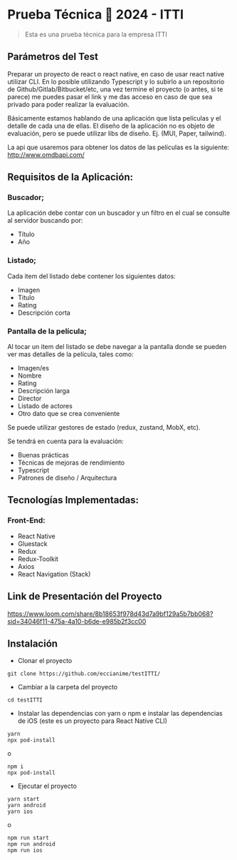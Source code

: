 # Prueba Técnica 🏅 2024 - ITTI

> Esta es una prueba técnica para la empresa ITTI

## Parámetros del Test

Preparar un proyecto de react o react native, en caso de usar react native utilizar CLI. En lo posible utilizando Typescript y lo subirlo a un repositorio de Github/Gitlab/Bitbucket/etc, una vez termine el proyecto (o antes, si te parece) me puedes pasar el link y me das acceso en caso de que sea privado para poder realizar la evaluación.

Básicamente estamos hablando de una aplicación que lista películas y el detalle de cada una de ellas. El diseño de la aplicación no es objeto de evaluación, pero se puede utilizar libs de diseño. Ej. (MUI, Paper, tailwind).

La api que usaremos para obtener los datos de las películas es la siguiente: http://www.omdbapi.com/

## Requisitos de la Aplicación:

### Buscador;

La aplicación debe contar con un buscador y un filtro en el cual se consulte al servidor buscando por:

- Título
- Año

### Listado;

Cada item del listado debe contener los siguientes datos:

- Imagen
- Titulo
- Rating
- Descripción corta

### Pantalla de la película;

Al tocar un item del listado se debe navegar a la pantalla donde se pueden ver mas detalles de la película, tales como:

- Imagen/es
- Nombre
- Rating
- Descripción larga
- Director
- Listado de actores
- Otro dato que se crea conveniente

Se puede utilizar gestores de estado (redux, zustand, MobX, etc).

Se tendrá en cuenta para la evaluación:

- Buenas prácticas
- Técnicas de mejoras de rendimiento
- Typescript
- Patrones de diseño / Arquitectura

## Tecnologías Implementadas:

### Front-End:

- React Native
- Gluestack
- Redux
- Redux-Toolkit
- Axios
- React Navigation (Stack)

## Link de Presentación del Proyecto

https://www.loom.com/share/8b18653f978d43d7a9bf129a5b7bb068?sid=34046f11-475a-4a10-b6de-e985b2f3cc00

## Instalación

- Clonar el proyecto

```
git clone https://github.com/eccianime/testITTI/
```

- Cambiar a la carpeta del proyecto

```
cd testITTI
```

- Instalar las dependencias con yarn o npm e instalar las dependencias de iOS (este es un proyecto para React Native CLI)

```
yarn
npx pod-install
```

o

```
npm i
npx pod-install
```

- Ejecutar el proyecto

```
yarn start
yarn android
yarn ios
```

o

```
npm run start
npm run android
npm run ios
```
